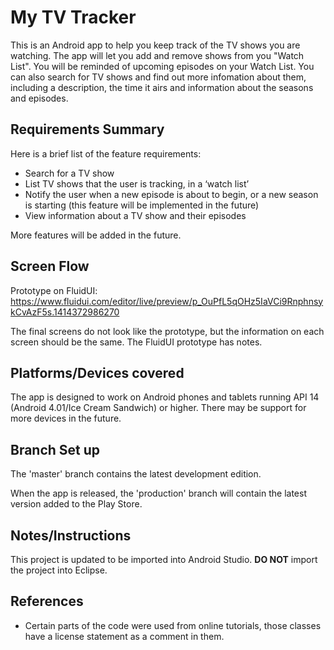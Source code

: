 # My TV Tracker

This is an Android app to help you keep track of the TV shows you are watching. The app will let you add and remove shows from you "Watch List". You will be reminded of upcoming episodes on your Watch List. You can also search for TV shows and find out more infomation about them, including a description, the time it airs and information about the seasons and episodes.

## Requirements Summary

Here is a brief list of the feature requirements:

- Search for a TV show
- List TV shows that the user is tracking, in a ‘watch list’
- Notify the user when a new episode is about to begin, or a new season is starting (this feature will be implemented in the future)
- View information about a TV show and their episodes

More features will be added in the future.

## Screen Flow

Prototype on FluidUI: https://www.fluidui.com/editor/live/preview/p_OuPfL5qOHz5IaVCi9RnphnsykCvAzF5s.1414372986270

The final screens do not look like the prototype, but the information on each screen should be the same. The FluidUI prototype has notes.

## Platforms/Devices covered

The app is designed to work on Android phones and tablets running API 14 (Android 4.01/Ice Cream Sandwich) or higher. There may be support for more devices in the future.

## Branch Set up

The 'master' branch contains the latest development edition.

When the app is released, the 'production' branch will contain the latest version added to the Play Store.

## Notes/Instructions

This project is updated to be imported into Android Studio. **DO NOT** import the project into Eclipse.

## References

- Certain parts of the code were used from online tutorials, those classes have a license statement as a comment in them.
